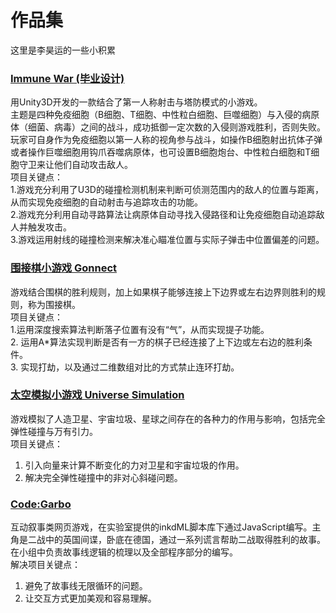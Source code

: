 # 作品集

这里是李昊运的一些小积累

### [Immune War (毕业设计)](https://github.com/andydenost/HaoyunLi_Portfolio/tree/master/Thesis_Immune_War)
用Unity3D开发的一款结合了第一人称射击与塔防模式的小游戏。  
主题是四种免疫细胞（B细胞、T细胞、中性粒白细胞、巨噬细胞）与入侵的病原体（细菌、病毒）之间的战斗，成功抵御一定次数的入侵则游戏胜利，否则失败。玩家可自身作为免疫细胞以第一人称的视角参与战斗，如操作B细胞射出抗体子弹或者操作巨噬细胞用钩爪吞噬病原体，也可设置B细胞炮台、中性粒白细胞和T细胞守卫来让他们自动攻击敌人。  
项目关键点：  
1.游戏充分利用了U3D的碰撞检测机制来判断可侦测范围内的敌人的位置与距离，从而实现免疫细胞的自动射击与追踪攻击的功能。  
2.游戏充分利用自动寻路算法让病原体自动寻找入侵路径和让免疫细胞自动追踪敌人并触发攻击。  
3.游戏运用射线的碰撞检测来解决准心瞄准位置与实际子弹击中位置偏差的问题。  

### [围接棋小游戏 Gonnect](https://github.com/andydenost/HaoyunLi_Portfolio/tree/master/Gonnect)  
游戏结合围棋的胜利规则，加上如果棋子能够连接上下边界或左右边界则胜利的规则，称为围接棋。  
项目关键点：  
1.运用深度搜索算法判断落子位置有没有“气”，从而实现提子功能。  
2. 运用A\*算法实现判断是否有一方的棋子已经连接了上下边或左右边的胜利条件。  
3. 实现打劫，以及通过二维数组对比的方式禁止连环打劫。  

### [太空模拟小游戏 Universe Simulation](https://github.com/andydenost/HaoyunLi_Portfolio/tree/master/Universe_Simulation/LiHaoyun_SimVersion4)  
游戏模拟了人造卫星、宇宙垃圾、星球之间存在的各种力的作用与影响，包括完全弹性碰撞与万有引力。  
项目关键点：  
1. 引入向量来计算不断变化的力对卫星和宇宙垃圾的作用。  
2. 解决完全弹性碰撞中的非对心斜碰问题。  

### [Code:Garbo](https://github.com/andydenost/HaoyunLi_Portfolio/tree/master/Code_Garbo)  
互动叙事类网页游戏，在实验室提供的inkdML脚本库下通过JavaScript编写。主角是二战中的英国间谍，卧底在德国，通过一系列谎言帮助二战取得胜利的故事。  
在小组中负责故事线逻辑的梳理以及全部程序部分的编写。  
解决项目关键点：  
1. 避免了故事线无限循环的问题。  
2. 让交互方式更加美观和容易理解。  

